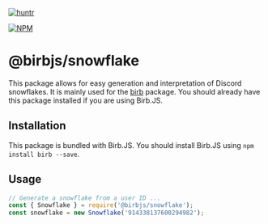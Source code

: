 [![huntr](https://cdn.huntr.dev/huntr_security_badge_mono.svg)](https://huntr.dev)

[![NPM](https://nodei.co/npm/@birbjs/snowflake.png)](https://nodei.co/npm/@birbjs/snowflake/)

# @birbjs/snowflake
This package allows for easy generation and interpretation of Discord snowflakes. It is mainly used for the [birb](https://npmjs.com/package/birb) package. You should already have this package installed if you are using Birb.JS.

## Installation
This package is bundled with Birb.JS. You should install Birb.JS using `npm install birb --save`.

## Usage
```js
// Generate a snowflake from a user ID ...
const { Snowflake } = require('@birbjs/snowflake');
const snowflake = new Snowflake('914338137600294982');
```
